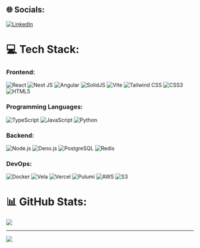 ## 🌐 Socials:
[![LinkedIn](https://img.shields.io/badge/LinkedIn-%230077B5.svg?logo=linkedin&logoColor=white)](https://linkedin.com/in/douglas-yabuki)

# 💻 Tech Stack:

### Frontend:
![React](https://img.shields.io/badge/react-%2320232a.svg?style=for-the-badge&logo=react&logoColor=%2361DAFB) ![Next JS](https://img.shields.io/badge/Next-black?style=for-the-badge&logo=next.js&logoColor=white) ![Angular](https://img.shields.io/badge/angular-%23DD0031.svg?style=for-the-badge&logo=angular&logoColor=white) ![SolidJS](https://img.shields.io/badge/solid-%235555FF.svg?style=for-the-badge&logo=solid&logoColor=white) ![Vite](https://img.shields.io/badge/vite-%23F14C2C.svg?style=for-the-badge&logo=vite&logoColor=white) ![Tailwind CSS](https://img.shields.io/badge/tailwindcss-%2338B2AC.svg?style=for-the-badge&logo=tailwind-css&logoColor=white) ![CSS3](https://img.shields.io/badge/css3-%231572B6.svg?style=for-the-badge&logo=css3&logoColor=white) ![HTML5](https://img.shields.io/badge/html5-%23E34F26.svg?style=for-the-badge&logo=html5&logoColor=white)

### Programming Languages:
![TypeScript](https://img.shields.io/badge/typescript-%23007ACC.svg?style=for-the-badge&logo=typescript&logoColor=white) ![JavaScript](https://img.shields.io/badge/javascript-%23323330.svg?style=for-the-badge&logo=javascript&logoColor=%23F7DF1E) ![Python](https://img.shields.io/badge/python-%233776AB.svg?style=for-the-badge&logo=python&logoColor=white)

### Backend:
![Node.js](https://img.shields.io/badge/node.js-%2343853D.svg?style=for-the-badge&logo=nodedotjs&logoColor=white) ![Deno.js](https://img.shields.io/badge/deno-black.svg?style=for-the-badge&logo=deno&logoColor=white) ![PostgreSQL](https://img.shields.io/badge/postgresql-%234f5b5b.svg?style=for-the-badge&logo=postgresql&logoColor=white) ![Redis](https://img.shields.io/badge/redis-%23D92D2A.svg?style=for-the-badge&logo=redis&logoColor=white)

### DevOps:
![Docker](https://img.shields.io/badge/docker-%232496ED.svg?style=for-the-badge&logo=docker&logoColor=white) ![Vela](https://img.shields.io/badge/vela-%231F9BFC.svg?style=for-the-badge&logo=go-vela&logoColor=white) ![Vercel](https://img.shields.io/badge/vercel-%23000000.svg?style=for-the-badge&logo=vercel&logoColor=white) ![Pulumi](https://img.shields.io/badge/pulumi-purple.svg?style=for-the-badge&logo=pulumi&logoColor=f26e7e) ![AWS](https://img.shields.io/badge/aws-orange.svg?style=for-the-badge&logo=amazon-web-services&logoColor=#232F3E) ![S3](https://img.shields.io/badge/s3-569A31.svg?style=for-the-badge&logo=amazon-s3&logoColor=white)

# 📊 GitHub Stats:
![](https://github-readme-streak-stats.herokuapp.com/?user=douglasyabuki&theme=dark&hide_border=false)<br/>

---
[![](https://visitcount.itsvg.in/api?id=douglasyabuki&icon=0&color=0)](https://visitcount.itsvg.in)
